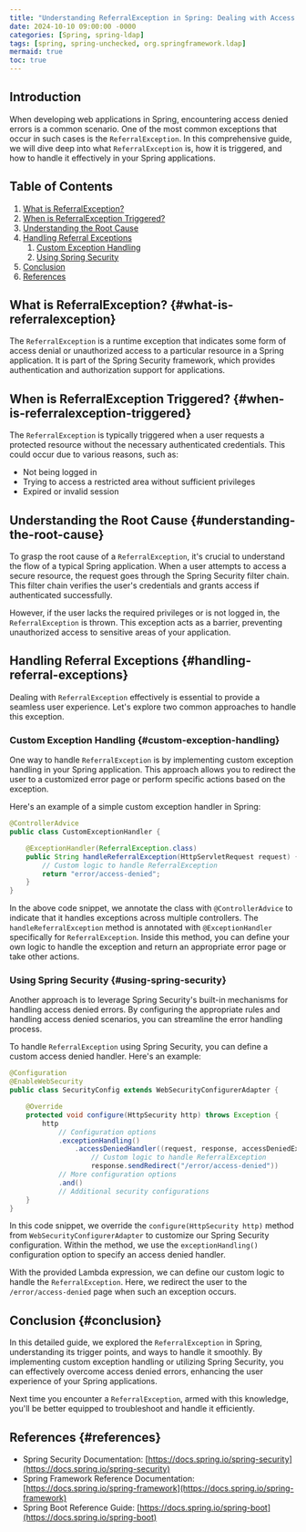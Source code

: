 ```yaml
---
title: "Understanding ReferralException in Spring: Dealing with Access Denied Errors with Ease"
date: 2024-10-10 09:00:00 -0000
categories: [Spring, spring-ldap]
tags: [spring, spring-unchecked, org.springframework.ldap]
mermaid: true
toc: true
---
```



## Introduction
When developing web applications in Spring, encountering access denied errors is a common scenario. One of the most common exceptions that occur in such cases is the `ReferralException`. In this comprehensive guide, we will dive deep into what `ReferralException` is, how it is triggered, and how to handle it effectively in your Spring applications.

## Table of Contents
1. [What is ReferralException?](#what-is-referralexception)
2. [When is ReferralException Triggered?](#when-is-referralexception-triggered)
3. [Understanding the Root Cause](#understanding-the-root-cause)
4. [Handling Referral Exceptions](#handling-referral-exceptions)
   1. [Custom Exception Handling](#custom-exception-handling)
   2. [Using Spring Security](#using-spring-security)
5. [Conclusion](#conclusion)
6. [References](#references)

## What is ReferralException? {#what-is-referralexception}
The `ReferralException` is a runtime exception that indicates some form of access denial or unauthorized access to a particular resource in a Spring application. It is part of the Spring Security framework, which provides authentication and authorization support for applications.

## When is ReferralException Triggered? {#when-is-referralexception-triggered}
The `ReferralException` is typically triggered when a user requests a protected resource without the necessary authenticated credentials. This could occur due to various reasons, such as:
- Not being logged in
- Trying to access a restricted area without sufficient privileges
- Expired or invalid session

## Understanding the Root Cause {#understanding-the-root-cause}
To grasp the root cause of a `ReferralException`, it's crucial to understand the flow of a typical Spring application. When a user attempts to access a secure resource, the request goes through the Spring Security filter chain. This filter chain verifies the user's credentials and grants access if authenticated successfully.

However, if the user lacks the required privileges or is not logged in, the `ReferralException` is thrown. This exception acts as a barrier, preventing unauthorized access to sensitive areas of your application.

## Handling Referral Exceptions {#handling-referral-exceptions}
Dealing with `ReferralException` effectively is essential to provide a seamless user experience. Let's explore two common approaches to handle this exception.

### Custom Exception Handling {#custom-exception-handling}
One way to handle `ReferralException` is by implementing custom exception handling in your Spring application. This approach allows you to redirect the user to a customized error page or perform specific actions based on the exception.

Here's an example of a simple custom exception handler in Spring:

```java
@ControllerAdvice
public class CustomExceptionHandler {

    @ExceptionHandler(ReferralException.class)
    public String handleReferralException(HttpServletRequest request) {
        // Custom logic to handle ReferralException
        return "error/access-denied";
    }
}
```

In the above code snippet, we annotate the class with `@ControllerAdvice` to indicate that it handles exceptions across multiple controllers. The `handleReferralException` method is annotated with `@ExceptionHandler` specifically for `ReferralException`. Inside this method, you can define your own logic to handle the exception and return an appropriate error page or take other actions.

### Using Spring Security {#using-spring-security}
Another approach is to leverage Spring Security's built-in mechanisms for handling access denied errors. By configuring the appropriate rules and handling access denied scenarios, you can streamline the error handling process.

To handle `ReferralException` using Spring Security, you can define a custom access denied handler. Here's an example:

```java
@Configuration
@EnableWebSecurity
public class SecurityConfig extends WebSecurityConfigurerAdapter {

    @Override
    protected void configure(HttpSecurity http) throws Exception {
        http
            // Configuration options
            .exceptionHandling()
                .accessDeniedHandler((request, response, accessDeniedException) ->
                    // Custom logic to handle ReferralException
                    response.sendRedirect("/error/access-denied"))
            // More configuration options
            .and()
            // Additional security configurations
    }
}
```

In this code snippet, we override the `configure(HttpSecurity http)` method from `WebSecurityConfigurerAdapter` to customize our Spring Security configuration. Within the method, we use the `exceptionHandling()` configuration option to specify an access denied handler.

With the provided Lambda expression, we can define our custom logic to handle the `ReferralException`. Here, we redirect the user to the `/error/access-denied` page when such an exception occurs.

## Conclusion {#conclusion}
In this detailed guide, we explored the `ReferralException` in Spring, understanding its trigger points, and ways to handle it smoothly. By implementing custom exception handling or utilizing Spring Security, you can effectively overcome access denied errors, enhancing the user experience of your Spring applications.

Next time you encounter a `ReferralException`, armed with this knowledge, you'll be better equipped to troubleshoot and handle it efficiently.

## References {#references}
- Spring Security Documentation: [https://docs.spring.io/spring-security](https://docs.spring.io/spring-security)
- Spring Framework Reference Documentation: [https://docs.spring.io/spring-framework](https://docs.spring.io/spring-framework)
- Spring Boot Reference Guide: [https://docs.spring.io/spring-boot](https://docs.spring.io/spring-boot)
